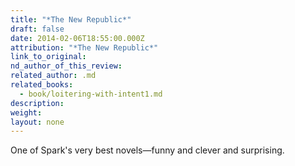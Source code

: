```yaml
---
title: "*The New Republic*"
draft: false
date: 2014-02-06T18:55:00.000Z
attribution: "*The New Republic*"
link_to_original:
nd_author_of_this_review:
related_author: .md
related_books:
  - book/loitering-with-intent1.md
description:
weight:
layout: none
---
```

One of Spark's very best novels—funny and clever and surprising.

